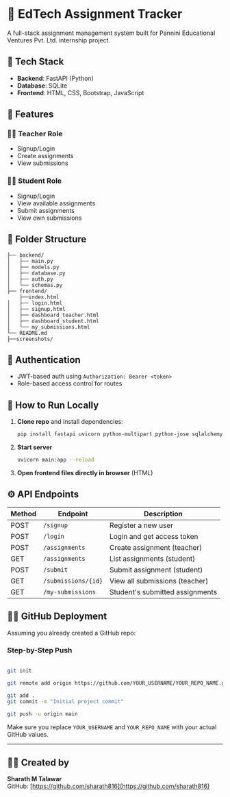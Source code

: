 # 📘 EdTech Assignment Tracker

A full-stack assignment management system built for Pannini Educational Ventures Pvt. Ltd. internship project.

## 🔧 Tech Stack

- **Backend**: FastAPI (Python)
- **Database**: SQLite
- **Frontend**: HTML, CSS, Bootstrap, JavaScript

## 🎯 Features

### 👨‍🏫 Teacher Role
- Signup/Login
- Create assignments
- View submissions

### 👨‍🎓 Student Role
- Signup/Login
- View available assignments
- Submit assignments
- View own submissions

## 📁 Folder Structure

```
├── backend/
│   ├── main.py
│   ├── models.py
│   ├── database.py
│   ├── auth.py
│   └── schemas.py
├── frontend/
    ├──index.html
│   ├── login.html
│   ├── signup.html
│   ├── dashboard_teacher.html
│   ├── dashboard_student.html
│   └── my_submissions.html
└── README.md
├──screenshots/
```

## 🔐 Authentication

- JWT-based auth using `Authorization: Bearer <token>`
- Role-based access control for routes

## 🚀 How to Run Locally

1. **Clone repo** and install dependencies:
   ```bash
   pip install fastapi uvicorn python-multipart python-jose sqlalchemy passlib
   ```

2. **Start server**
   ```bash
   uvicorn main:app --reload
   ```

3. **Open frontend files directly in browser** (HTML)

## ⚙️ API Endpoints

| Method | Endpoint               | Description                     |
|--------|------------------------|---------------------------------|
| POST   | `/signup`              | Register a new user             |
| POST   | `/login`               | Login and get access token      |
| POST   | `/assignments`         | Create assignment (teacher)     |
| GET    | `/assignments`         | List assignments (student)      |
| POST   | `/submit`              | Submit assignment (student)     |
| GET    | `/submissions/{id}`    | View all submissions (teacher)  |
| GET    | `/my-submissions`      | Student's submitted assignments |

## 🧑‍💻 GitHub Deployment

Assuming you already created a GitHub repo:

### Step-by-Step Push

```bash

git init

git remote add origin https://github.com/YOUR_USERNAME/YOUR_REPO_NAME.git

git add .
git commit -m "Initial project commit"

git push -u origin main
```

Make sure you replace `YOUR_USERNAME` and `YOUR_REPO_NAME` with your actual GitHub values.

---

## 👨‍🎓 Created by
**Sharath M Talawar**  
GitHub: [https://github.com/sharath816](https://github.com/sharath816)